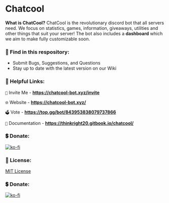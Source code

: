 # Chatcool

**What is ChatCool?**
ChatCool is the revolutionary discord bot that all servers need. We focus on statistics, games, information, giveaways, utilities and other things that suit your server! The bot also includes a **dashboard** which we aim to make fully customizable soon.

### 👀 Find in this respository:
 - Submit Bugs, Suggestions, and Questions
 - Stay up to date with the latest version on our Wiki

### 🔗 Helpful Links:

`📩` Invite Me - **https://chatcool-bot.xyz/invite**

`🌐` Website - **https://chatcool-bot.xyz/**

`🗳️` Vote - **https://top.gg/bot/843953838079737866**

`📕` Documentation - **https://thinkright20.gitbook.io/chatcool/**

### 💲 Donate:
[![ko-fi](https://ko-fi.com/img/githubbutton_sm.svg)](https://ko-fi.com/A0A7JKG27)

### 🔎 License:

[MIT License](https://github.com/ChatCool-Inc/chatcool/blob/main/LICENSE.md)

### 💲 Donate:
[![ko-fi](https://ko-fi.com/img/githubbutton_sm.svg)](https://ko-fi.com/A0A7JKG27)
